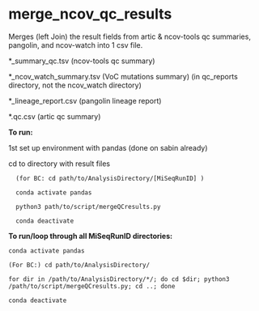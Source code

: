 # merge_ncov_qc_results
Merges (left Join) the result fields from artic &amp; ncov-tools qc summaries, pangolin, and ncov-watch into 1 csv file. 

   *_summary_qc.tsv (ncov-tools qc summary)

   *_ncov_watch_summary.tsv (VoC mutations summary) (in qc_reports directory, not the ncov_watch directory)

   *_lineage_report.csv (pangolin lineage report)

   *.qc.csv (artic qc summary)


<b>To run:</b>

1st set up environment with pandas (done on sabin already)

cd to directory with result files 

      (for BC: cd path/to/AnalysisDirectory/[MiSeqRunID] )

      conda activate pandas

      python3 path/to/script/mergeQCresults.py
      
      conda deactivate


<b>To run/loop through all MiSeqRunID directories:</b>

    conda activate pandas

    (For BC:) cd path/to/AnalysisDirectory/

    for dir in /path/to/AnalysisDirectory/*/; do cd $dir; python3 /path/to/script/mergeQCresults.py; cd ..; done
    
    conda deactivate


